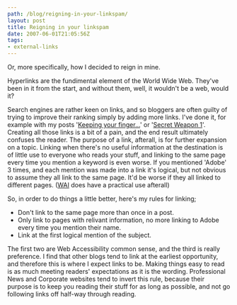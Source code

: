 ```yaml
---
path: /blog/reigning-in-your-linkspam/
layout: post
title: Reigning in your linkspam
date: 2007-06-01T21:05:56Z
tags:
- external-links
---
```


Or, more specifically, how I decided to reign in mine.

Hyperlinks are the fundimental element of the World Wide Web. They've been in it from the start, and without them, well, it wouldn't be a web, would it?

Search engines are rather keen on links, and so bloggers are often guilty of trying to improve their ranking simply by adding more links. I've done it, for example with my posts '[Keeping your finger...](http://www.psyked.co.uk/2007/05/16/secret-weapon-2-smashing-magazine/ "Open this link in the same window.")' or '[Secret Weapon 1](http://www.psyked.co.uk/2007/05/15/secret-weapon-1-kuler/ "Open this link in the same window.")'. Creating all those links is a bit of a pain, and the end result ultimately confuses the reader. The purpose of a link, afterall, is for further expansion on a topic. Linking when there's no useful information at the destination is of little use to everyone who reads your stuff, and linking to the same page every time you mention a keyword is even worse. If you mentioned 'Adobe' 3 times, and each mention was made into a link it's logical, but not obvious to assume they all link to the same page. It'd be worse if they all linked to different pages. ([WAI](http://www.w3.org/TR/WAI-WEBCONTENT/#gl-facilitate-navigation "Open this link in a new window.") does have a practical use afterall)

So, in order to do things a little better, here's my rules for linking;

*   Don't link to the same page more than once in a post.
*   Only link to pages with relivant information, no more linking to Adobe every time you mention their name.
*   Link at the first logical mention of the subject.

The first two are Web Accessibility common sense, and the third is really preference. I find that other blogs tend to link at the earliest opportunity, and therefore this is where I expect links to be. Making things easy to read is as much meeting readers' expectations as it is the wording. Professional News and Corporate websites tend to invert this rule, because their purpose is to keep you reading their stuff for as long as possible, and not go following links off half-way through reading.